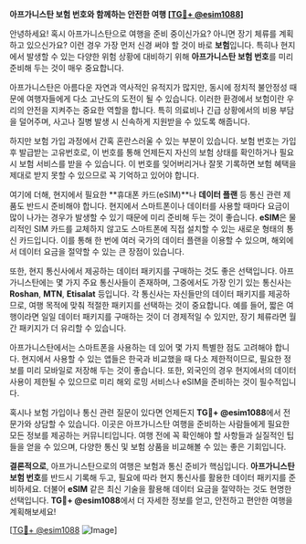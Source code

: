 **아프가니스탄 보험 번호와 함께하는 안전한 여행 [[TG💪+ @esim1088](https://t.me/s/esim1088)]**

안녕하세요! 혹시 아프가니스탄으로 여행을 준비 중이신가요? 아니면 장기 체류를 계획하고 있으신가요? 이런 경우 가장 먼저 신경 써야 할 것이 바로 **보험**입니다. 특히나 현지에서 발생할 수 있는 다양한 위험 상황에 대비하기 위해 **아프가니스탄 보험 번호**를 미리 준비해 두는 것이 매우 중요합니다.

아프가니스탄은 아름다운 자연과 역사적인 유적지가 많지만, 동시에 정치적 불안정성 때문에 여행자들에게 다소 고난도의 도전이 될 수 있습니다. 이러한 환경에서 보험이란 우리의 안전을 지켜주는 중요한 역할을 합니다. 특히 의료비나 긴급 상황에서의 비용 부담을 덜어주며, 사고나 질병 발생 시 신속하게 지원받을 수 있도록 해줍니다.

하지만 보험 가입 과정에서 간혹 혼란스러울 수 있는 부분이 있습니다. 보험 번호는 가입 후 발급받는 고유번호로, 이 번호를 통해 언제든지 자신의 보험 상태를 확인하거나 필요 시 보험 서비스를 받을 수 있습니다. 이 번호를 잊어버리거나 잘못 기록하면 보험 혜택을 제대로 받지 못할 수 있으므로 꼭 기억하고 있어야 합니다.

여기에 더해, 현지에서 필요한 **휴대폰 카드(eSIM)**나 **데이터 플랜** 등 통신 관련 제품도 반드시 준비해야 합니다. 현지에서 스마트폰이나 데이터를 사용할 때마다 요금이 많이 나가는 경우가 발생할 수 있기 때문에 미리 준비해 두는 것이 좋습니다. **eSIM**은 물리적인 SIM 카드를 교체하지 않고도 스마트폰에 직접 설치할 수 있는 새로운 형태의 통신 카드입니다. 이를 통해 한 번에 여러 국가의 데이터 플랜을 이용할 수 있으며, 해외에서 데이터 요금을 절약할 수 있는 큰 장점이 있습니다.

또한, 현지 통신사에서 제공하는 데이터 패키지를 구매하는 것도 좋은 선택입니다. 아프가니스탄에는 몇 가지 주요 통신사들이 존재하며, 그중에서도 가장 인기 있는 통신사는 **Roshan**, **MTN**, **Etisalat** 등입니다. 각 통신사는 자신들만의 데이터 패키지를 제공하므로, 여행 목적에 맞춰 적절한 패키지를 선택하는 것이 중요합니다. 예를 들어, 짧은 여행이라면 일일 데이터 패키지를 구매하는 것이 더 경제적일 수 있지만, 장기 체류라면 월간 패키지가 더 유리할 수 있습니다.

아프가니스탄에서는 스마트폰을 사용하는 데 있어 몇 가지 특별한 점도 고려해야 합니다. 현지에서 사용할 수 있는 앱들은 한국과 비교했을 때 다소 제한적이므로, 필요한 정보를 미리 모바일로 저장해 두는 것이 좋습니다. 또한, 외국인의 경우 현지에서의 데이터 사용이 제한될 수 있으므로 미리 해외 로밍 서비스나 eSIM을 준비하는 것이 필수적입니다.

혹시나 보험 가입이나 통신 관련 질문이 있다면 언제든지 **TG💪+ @esim1088**에서 전문가와 상담할 수 있습니다. 이곳은 아프가니스탄 여행을 준비하는 사람들에게 필요한 모든 정보를 제공하는 커뮤니티입니다. 여행 전에 꼭 확인해야 할 사항들과 실질적인 팁들을 얻을 수 있으며, 다양한 통신 및 보험 상품을 비교해볼 수 있는 좋은 기회입니다.

**결론적으로**, 아프가니스탄으로의 여행은 보험과 통신 준비가 핵심입니다. **아프가니스탄 보험 번호**를 반드시 기록해 두고, 필요에 따라 현지 통신사를 활용한 데이터 패키지를 준비하세요. 더불어 **eSIM** 같은 최신 기술을 활용해 데이터 요금을 절약하는 것도 현명한 선택입니다. **TG💪+ @esim1088**에서 더 자세한 정보를 얻고, 안전하고 편안한 여행을 계획해보세요!

[[TG💪+ @esim1088](https://t.me/s/esim1088) ![Image](https://i.postimg.cc/Y0z9fWf4/image.png)]